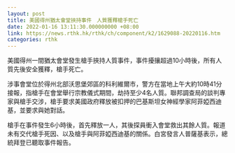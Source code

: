 ```yaml
---
layout: post
title: 美國得州猶太會堂挾持事件　人質獲釋槍手死亡
date: 2022-01-16 13:11:30.000000000 +08:00
link: https://news.rthk.hk/rthk/ch/component/k2/1629088-20220116.htm
categories: rthk
---
```


美國得州一間猶太會堂發生槍手挾持人質事件，事件擾攘超過10小時後，所有人質先後安全獲釋，槍手死亡。

涉事會堂位於得州北部沃思堡郊區的科利維爾市，警方在當地上午大約10時41分接報，指槍手在會堂舉行宗教儀式期間，劫持至少4名人質。聯邦調查局的談判專家與槍手交涉，槍手要求美國政府釋放被扣押的巴基斯坦女神經學家阿菲婭西迪基，並要求與她對話。

槍手在事件發生6小時後，首先釋放一人，其後探員衝入會堂救出其餘人質。報道未有交代槍手死因、以及槍手與阿菲婭西迪基的關係。白宮發言人普薩基表示，總統拜登已聽取事件報告。
